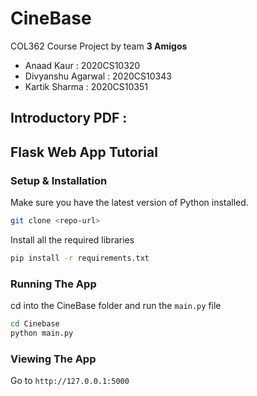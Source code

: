 # CineBase

COL362 Course Project  by team **3 Amigos**
- Anaad Kaur : 2020CS10320 
- Divyanshu Agarwal : 2020CS10343 
- Kartik Sharma : 2020CS10351

## Introductory PDF : 

## Flask Web App Tutorial

### Setup & Installation

Make sure you have the latest version of Python installed.

```bash
git clone <repo-url>
```

Install all the required libraries 

```bash
pip install -r requirements.txt
```

### Running The App

cd into the CineBase folder and run the ``main.py`` file
```bash
cd Cinebase
python main.py
```

### Viewing The App

Go to `http://127.0.0.1:5000`
